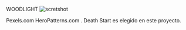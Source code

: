 WOODLIGHT
![scretshot](https://github.com/emma090rW/emprem/assets/134565869/e6982acd-d75f-4ae2-8e18-d1aa6f504f7d)

Pexels.com
HeroPatterns.com . Death Start es elegido en este proyecto.
